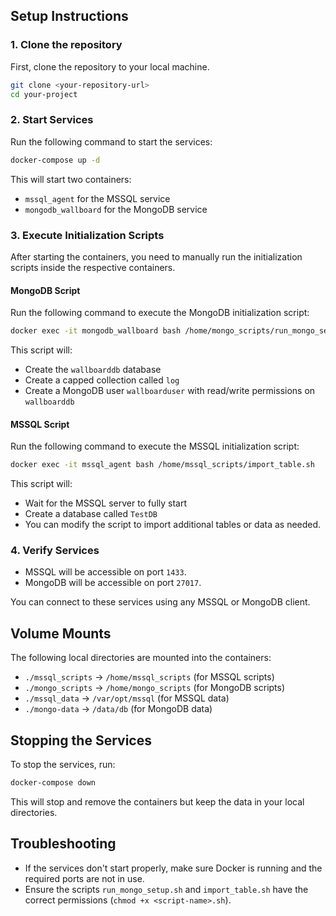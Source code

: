 ## Setup Instructions

### 1. Clone the repository

First, clone the repository to your local machine.

```bash
git clone <your-repository-url>
cd your-project
```

### 2. Start Services

Run the following command to start the services:

```bash
docker-compose up -d
```

This will start two containers:

- `mssql_agent` for the MSSQL service
- `mongodb_wallboard` for the MongoDB service

### 3. Execute Initialization Scripts

After starting the containers, you need to manually run the initialization scripts inside the respective containers.

#### MongoDB Script

Run the following command to execute the MongoDB initialization script:

```bash
docker exec -it mongodb_wallboard bash /home/mongo_scripts/run_mongo_setup.sh
```

This script will:

- Create the `wallboarddb` database
- Create a capped collection called `log`
- Create a MongoDB user `wallboarduser` with read/write permissions on `wallboarddb`

#### MSSQL Script

Run the following command to execute the MSSQL initialization script:

```bash
docker exec -it mssql_agent bash /home/mssql_scripts/import_table.sh
```

This script will:

- Wait for the MSSQL server to fully start
- Create a database called `TestDB`
- You can modify the script to import additional tables or data as needed.

### 4. Verify Services

- MSSQL will be accessible on port `1433`.
- MongoDB will be accessible on port `27017`.

You can connect to these services using any MSSQL or MongoDB client.

## Volume Mounts

The following local directories are mounted into the containers:

- `./mssql_scripts` → `/home/mssql_scripts` (for MSSQL scripts)
- `./mongo_scripts` → `/home/mongo_scripts` (for MongoDB scripts)
- `./mssql_data` → `/var/opt/mssql` (for MSSQL data)
- `./mongo-data` → `/data/db` (for MongoDB data)

## Stopping the Services

To stop the services, run:

```bash
docker-compose down
```

This will stop and remove the containers but keep the data in your local directories.

## Troubleshooting

- If the services don't start properly, make sure Docker is running and the required ports are not in use.
- Ensure the scripts `run_mongo_setup.sh` and `import_table.sh` have the correct permissions (`chmod +x <script-name>.sh`).
```